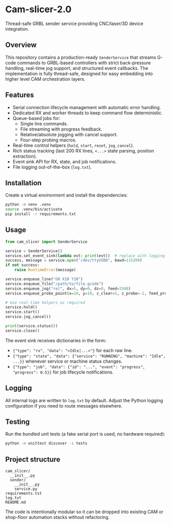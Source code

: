 # Cam-slicer-2.0

Thread-safe GRBL sender service providing CNC/laser/3D device integration.

## Overview

This repository contains a production-ready `SenderService` that streams G-code
commands to GRBL-based controllers with strict back-pressure handling,
real-time jog support, and structured event callbacks. The implementation is
fully thread-safe, designed for easy embedding into higher level CAM
orchestration layers.

## Features

- Serial connection lifecycle management with automatic error handling.
- Dedicated RX and worker threads to keep command flow deterministic.
- Queue-based jobs for:
  - Single line commands.
  - File streaming with progress feedback.
  - Relative/absolute jogging with cancel support.
  - Four-step probing macros.
- Real-time control helpers (`hold`, `start`, `reset`, `jog_cancel`).
- Rich status tracking (last 200 RX lines, `<...>` state parsing, position
  extraction).
- Event sink API for RX, state, and job notifications.
- File logging out-of-the-box (`log.txt`).

## Installation

Create a virtual environment and install the dependencies:

```bash
python -m venv .venv
source .venv/bin/activate
pip install -r requirements.txt
```

## Usage

```python
from cam_slicer import SenderService

service = SenderService()
service.set_event_sink(lambda evt: print(evt))  # replace with logging sink
success, message = service.open("/dev/ttyUSB0", baud=115200)
if not success:
    raise RuntimeError(message)

service.enqueue_line("G0 X10 Y10")
service.enqueue_file("/path/to/file.gcode")
service.enqueue_jog("rel", dx=5, dy=0, dz=0, feed=1500)
service.enqueue_probe_point(x=10, y=10, z_clear=5, z_probe=-2, feed_probe=150)

# Use real-time helpers as required
service.hold()
service.start()
service.jog_cancel()

print(service.status())
service.close()
```

The event sink receives dictionaries in the form:

- `{"type": "rx", "data": "<Idle|...>"}` for each raw line.
- `{"type": "state", "data": {"service": "RUNNING", "machine": "Idle", ...}}`
  whenever service or machine status changes.
- `{"type": "job", "data": {"id": "...", "event": "progress", "progress": 0.5}}`
  for job lifecycle notifications.

## Logging

All internal logs are written to `log.txt` by default. Adjust the Python
logging configuration if you need to route messages elsewhere.

## Testing

Run the bundled unit tests (a fake serial port is used, no hardware required):

```bash
python -m unittest discover -s tests
```

## Project structure

```
cam_slicer/
  __init__.py
  sender/
    __init__.py
    service.py
requirements.txt
log.txt
README.md
```

The code is intentionally modular so it can be dropped into existing CAM or
shop-floor automation stacks without refactoring.
